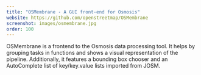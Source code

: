 ```yaml
---
title: "OSMembrane - A GUI front-end for Osmosis"
website: https://github.com/openstreetmap/OSMembrane
screenshot: images/osmembrane.jpg
order: 100
---
```


OSMembrane is a frontend to the Osmosis data processing tool. It helps by grouping tasks in functions and shows a visual representation of the pipeline. Additionally, it features a bounding box chooser and an AutoComplete list of key/key.value lists imported from JOSM.
